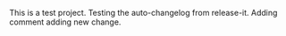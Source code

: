 This is a test project. Testing the auto-changelog from release-it.
Adding comment
adding new change.
